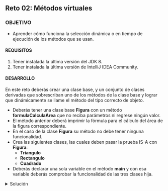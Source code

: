 ## Reto 02: Métodos virtuales

### OBJETIVO 

- Aprender cómo funciona la selección dinámica o en tiempo de ejecución de los métodos que se usan.

#### REQUISITOS 

1. Tener instalada la última versión del JDK 8.
2. Tener instalada la última versión de IntelliJ IDEA Community.


#### DESARROLLO

En este reto deberás crear una clase base, y un conjunto de clases derivadas que sobrescriban uno de los métodos de la clase base y lograr que dinámicamente se llame el método del tipo correcto de objeto.

- Deberás tener una clase base **Figura** con un método **formulaCalculaArea** que no reciba parámetros ni regrese ningún valor. 
- El método anterior deberá imprimir la fórmula para el cálculo del área de la figura correspondiente.
- En el caso de la clase **Figura** su método no debe tener ninguna funcionalidad.
- Crea las siguientes clases, las cuales deben pasar la prueba IS-A con **Figura**:
	- **Triangulo**
	- **Rectangulo**
	- **Cuadrado**
- Deberás declarar una sola variable en el método **main** y con esa variable deberás comprobar la funcionalidad de las tres clases hija.

<details>
	<summary>Solución</summary>
	
1. En el IDE IntelliJ IDEA, crea un nuevo proyecto llamado **MetodosVirtuales**.

2. Dentro del proyecto crea un nuevo paquete llamado **org.bedu.java.jse.basico.sesion6.reto2**.

3. Dentro del paquete anterior crea una nueva clase llamada **MetodosVirtuales** y dentro de esta un método **main**.

4. Crea una clase llamada **Figura**. Esta clase puede se concreta, pero para tener un mejor diseño la haremos abstracta, esto evitará crear instancias de una clase que no tiene ninguna funcionalidad:

```java
public abstract class Figura {

}
```

5. Dentro de esta clase, declara un método llamado **formulaCalculaArea**, el cual también será abstracto. De esta forma las clases que extiendan de **Figura** se verán obligadas a sobrescribir este método:

```java
	public abstract void formulaCalculaArea();
```

6. Crea una clase **Triangulo** que extienda de **Figura**. Esta clase deberá implementar **formulaCalculaArea**, mostrando la fórmula para calcular el área del triángulo:
```java
	class Triangulo extends Figura{
		@Override
		public void formulaCalculaArea() {
			System.out.println("");
		}
    }
```

7. Crea una clase **Rectangulo**, que también extienda de **Figura** e implemente **formulaCalculaArea**:
```java
class Rectangulo extends Figura{
    @Override
    public void formulaCalculaArea() {
        System.out.println("");
    }
}
```

8. Finalmente, crea una clase **Cuadrado**, la cual puede extender de **Figura** o de **Rectangulo**. En cualquiera de los casos, deberá sobrescribir **formulaCalculaArea**:
```java
class Cuadrado extends Rectangulo{
    @Override
    public void formulaCalculaArea() {
        System.out.println("c");
    }
}
```

9. A continuación, crea una variable de tipo **Figura**; puedes inicializar su valor a `null` o algún otro tipo. Esta será la única variable que ***declaremos*** en la aplicación:
```java
Figura figura = null;
```

10. Asigna a la variable `figura` un nuevo objeto de tipo ***Triangulo**:
```java
figura = new Triangulo();
```

12. Puedes invocar directamente el método **formulaCalculaArea** de la variable **figura**, o puedes aprovechar el polimorfismo de esta clase para hacerlo a través de un método, que recibirá como parámetro un tipo **Figura**, esto ayudará a escribir menos código:
```java
    public static void llamaCalculaArea(Figura figura) {
        figura.formulaCalculaArea();
    }
```

13. Ahora, en el método **main**, llama a este nuevo método pasando como parámetro al objeto **figura**:
```java
llamaCalculaArea(figura);
```

14. Repite esto mismo para los tipos **Cuadrado** y **Rectangulo**:
```java
        figura = new Cuadrado();
        llamaCalculaArea(figura);

        figura = new Rectangulo();
        llamaCalculaArea(figura);
``` 

15. Para terminar, ejecuta la aplicación, la salida debe ser similar a la siguiente:

![imagen](img/img_01.jpg)

</details> 



